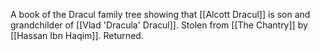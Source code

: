 A book of the Dracul family tree showing that [[Alcott Dracul]] is son and grandchilder of [[Vlad 'Dracula' Dracul]].
Stolen from [[The Chantry]] by [[Hassan Ibn Haqim]]. Returned.